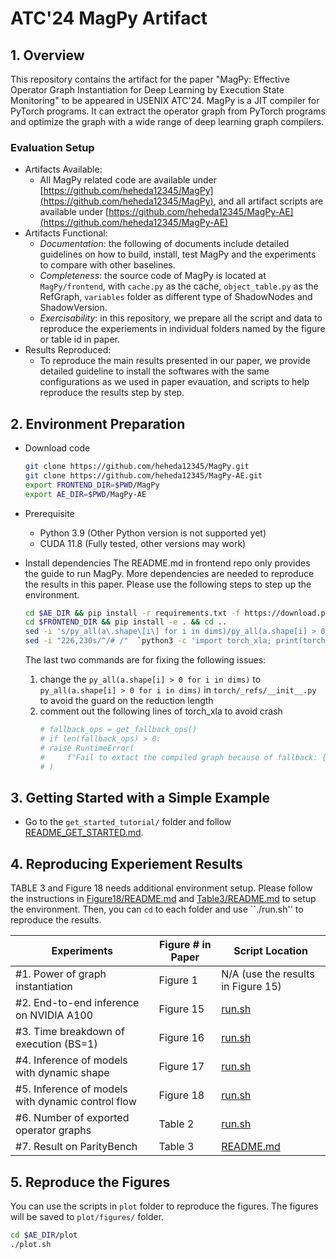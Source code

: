 # ATC'24 MagPy Artifact

## 1. Overview
This repository contains the artifact for the paper "MagPy: Effective Operator Graph Instantiation for Deep Learning by Execution State Monitoring" to be appeared in USENIX ATC'24. MagPy is a JIT compiler for PyTorch programs. It can extract the operator graph from PyTorch programs and optimize the graph with a wide range of deep learning graph compilers.

### Evaluation Setup
* Artifacts Available:
    * All MagPy related code are available under [https://github.com/heheda12345/MagPy](https://github.com/heheda12345/MagPy), and all artifact scripts are available under [https://github.com/heheda12345/MagPy-AE](https://github.com/heheda12345/MagPy-AE)
* Artifacts Functional:
    * *Documentation*: the following of documents include detailed guidelines on how to build, install, test MagPy and the experiments to compare with other baselines.
    * *Completeness*: the source code of MagPy is located at ``MagPy/frontend``, with `cache.py` as the cache, `object_table.py` as the RefGraph, `variables` folder as different type of ShadowNodes and ShadowVersion. 
    * *Exercisability*: in this repository, we prepare all the script and data to reproduce the experiements in individual folders named by the figure or table id in paper.
* Results Reproduced:
    * To reproduce the main results presented in our paper, we provide detailed guideline to install the softwares with the same configurations as we used in paper evauation, and scripts to help reproduce the results step by step.


## 2. Environment Preparation

* Download code
    ```bash
    git clone https://github.com/heheda12345/MagPy.git
    git clone https://github.com/heheda12345/MagPy-AE.git
    export FRONTEND_DIR=$PWD/MagPy
    export AE_DIR=$PWD/MagPy-AE
    ```

* Prerequisite
    * Python 3.9 (Other Python version is not supported yet)
    * CUDA 11.8 (Fully tested, other versions may work)

* Install dependencies
The README.md in frontend repo only provides the guide to run MagPy. More dependencies are needed to reproduce the results in this paper. Please use the following steps to step up the environment.

    ```bash
    cd $AE_DIR && pip install -r requirements.txt -f https://download.pytorch.org/whl/torch_stable.html && cd ..
    cd $FRONTEND_DIR && pip install -e . && cd ..
    sed -i 's/py_all(a\.shape\[i\] for i in dims)/py_all(a.shape[i] > 0 for i in dims)/g' `python3 -c 'import torch; print(torch.__path__[0])'`/_refs/__init__.py
    sed -i "226,230s/^/# /"  `python3 -c 'import torch_xla; print(torch_xla.__path__[0])'`/core/dynamo_bridge.py
    ```

    The last two commands are for fixing the following issues:
    1. change the `py_all(a.shape[i] > 0 for i in dims)` to `py_all(a.shape[i] > 0 for i in dims)` in `torch/_refs/__init__.py` to avoid the guard on the reduction length
    2. comment out the following lines of torch_xla to avoid crash
        ```python
        # fallback_ops = get_fallback_ops()
        # if len(fallback_ops) > 0:
        # raise RuntimeError(
        #     f"Fail to extact the compiled graph because of fallback: {','.join(fallback_ops)}"
        # )
        ```

## 3. Getting Started with a Simple Example
* Go to the `get_started_tutorial/` folder and follow [README_GET_STARTED.md](get_started_tutorial/README.md).

## 4. Reproducing Experiement Results

TABLE 3 and Figure 18 needs additional environment setup. Please follow the instructions in [Figure18/README.md](Figure18/README.md) and [Table3/README.md](Table3/README.md) to setup the environment. Then, you can ``cd`` to each folder and use ``./run.sh'' to reproduce the results.

| Experiments   | Figure # in Paper |  Script Location |
| -----------     | -----------  |  ----------- |
| #1. Power of graph instantiation | Figure 1 | N/A (use the results in Figure 15) |
| #2. End-to-end inference on NVIDIA A100 | Figure 15 | [run.sh](Figure15/run.sh) |
| #3. Time breakdown of execution (BS=1) | Figure 16 | [run.sh](Figure16/run.sh) |
| #4. Inference of models with dynamic shape | Figure 17 | [run.sh](Figure17/run.sh) |
| #5. Inference of models with dynamic control flow | Figure 18 | [run.sh](Figure18/run.sh) |
| #6. Number of exported operator graphs | Table 2 | [run.sh](Table2/run.sh) |
| #7. Result on ParityBench | Table 3 | [README.md](Table3/README.md) |

## 5. Reproduce the Figures
You can use the scripts in ``plot`` folder to reproduce the figures. The figures will be saved to `plot/figures/` folder.

```bash
cd $AE_DIR/plot
./plot.sh
```